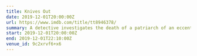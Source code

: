 ```yaml
---
title: Knives Out
date: 2019-12-01T20:00:00Z
url: https://www.imdb.com/title/tt8946378/
summary: A detective investigates the death of a patriarch of an eccentric, combative family.
start: 2019-12-01T20:00:00Z
end: 2019-12-01T22:10:00Z
venue_id: 9c2xrvf6+x6
---
```

